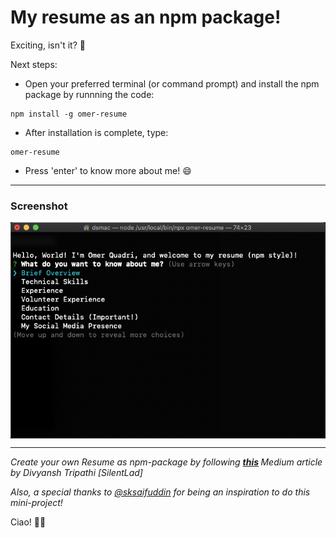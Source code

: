 # My resume as an npm package!

Exciting, isn't it? 🎉

Next steps:
* Open your preferred terminal (or command prompt) and install the npm package by runnning the code:
 ```
 npm install -g omer-resume
 ```
 
* After installation is complete, type:
```
omer-resume
```

* Press 'enter' to know more about me! 😄

---

### Screenshot

<img src="https://github.com/Quadrified/resume-as-npm-package/blob/main/assets/Screenshot%202020-10-07%20at%2011.45.30%20PM.png" alt="alt-screenshot" align="center"></img>

---

<i> Create your own Resume as npm-package by following <b>[this](https://blog.usejournal.com/how-to-make-your-r%C3%A9sum%C3%A9-an-npm-package-fc5d6b6a3fbd) </b> Medium article by Divyansh Tripathi [SilentLad]
</i>

<i>Also, a special thanks to [@sksaifuddin](https://github.com/sksaifuddin) for being an inspiration to do this mini-project!
</i>


Ciao! 👋🏻
